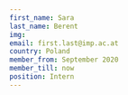 ```yaml
---
first_name: Sara
last_name: Berent
img: 
email: first.last@imp.ac.at
country: Poland
member_from: September 2020
member_till: now
position: Intern
---
```

